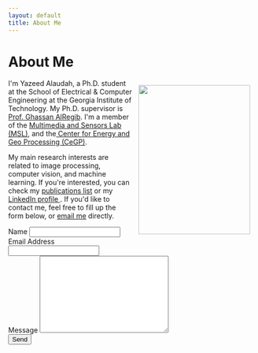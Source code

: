```yaml
---
layout: default
title: About Me
---
```


<h1 class="pageTitle">About Me</h1>

<div>
  <img src="{{ '/assets/img/yazeed.png' | prepend: site.baseurl }}" alt="" height="303" width="227" align="right" hspace="12" vspace="12">
</div>
 
<div>

  <p>I'm Yazeed Alaudah, a Ph.D. student at the School of Electrical & Computer Engineering at the Georgia Institute of Technology. My Ph.D. supervisor is  <a href="http://users.ece.gatech.edu/gregib/">Prof. Ghassan AlRegib</a>. I'm a member of the <a href="http://www2.ece.gatech.edu/research/labs/msl/index.html"> Multimedia and Sensors Lab (MSL)</a>, and the<a href= "http://cegp.ece.gatech.edu/"> Center for Energy and Geo Processing (CeGP)</a>. 

  My main research interests are related to image processing, computer vision, and machine learning. If you're interested, you can check my  <a href="http://www.yalaudah.com/publications"> publications list</a> or my <a href= "https://www.linkedin.com/in/alaudah"> LinkedIn profile </a>. If you'd like to contact me, feel free to fill up the form below, or <a href="mailto:yalaudah@gmail.com">email me</a> directly.</p> 


<form action="http://formspree.io/yalaudah@gmail.com" method="POST">
    <label for="name">Name</label>    
    <input type="text" id="name" name="name" class="full-width"><br>
    <label for="email">Email Address</label>
    <input type="email" id="email" name="_replyto" class="full-width"><br>
    <label for="message">Message</label>
    <textarea name="message" id="message" cols="30" rows="10" class="full-width"></textarea><br>
    <input type="submit" value="Send" class="button">
  </form>


</div>
